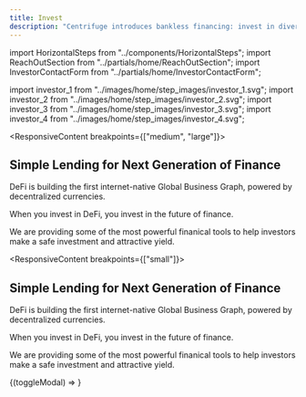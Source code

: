 ```yaml
---
title: Invest
description: "Centrifuge introduces bankless financing: invest in diversified, asset-backed pools for attractive yields in a decentralized marketplace."
---
```


<!-- Imports -->

import HorizontalSteps from "../components/HorizontalSteps";
import ReachOutSection from "../partials/home/ReachOutSection";
import InvestorContactForm from "../partials/home/InvestorContactForm";

import investor_1 from "../images/home/step_images/investor_1.svg";
import investor_2 from "../images/home/step_images/investor_2.svg";
import investor_3 from "../images/home/step_images/investor_3.svg";
import investor_4 from "../images/home/step_images/investor_4.svg";

<!-- Intro -->
<Section>

<ResponsiveContent breakpoints={["medium", "large"]}>
<Row gap="100">

<Col span={4} align="start">

# Simple Lending for Next Generation of Finance

</Col>
<Col span={4} align="start">
<p margin={{ top: "0" }}>
DeFi is building the first internet-native Global Business Graph, powered by decentralized currencies.
</p>

When you invest in DeFi, you invest in the future of finance.

</Col>
<Col span={4} align="start">
<p margin="0">
We are providing some of the most powerful finanical tools to help investors make a safe investment and attractive yield.
</p>
</Col>
</Row>

</ResponsiveContent>

<ResponsiveContent breakpoints={["small"]}>

# Simple Lending for Next Generation of Finance

DeFi is building the first internet-native Global Business Graph, powered by decentralized currencies.

When you invest in DeFi, you invest in the future of finance.

We are providing some of the most powerful finanical tools to help investors make a safe investment and attractive yield.

</ResponsiveContent>

</Section>

<!-- Steps -->
<Section>
<HorizontalSteps steps={[{ image: investor_1, text: "Choose a Tinlake pool to invest in" }, { image: investor_2, text: "Build your risk / return portfolio" }, { image: investor_3, text: "Lend against tokenized collateral assets" }, { image: investor_4, text: "Redeem after repayment to earn an attractive yield" }]} />
</Section>

<!-- Reach Out -->
<ReachOutSection linkLabel="Open Tinlake" linkHref="https://tinlake.centrifuge.io/" targetBlank>
{(toggleModal) => <InvestorContactForm toggleModal={toggleModal} />}
</ReachOutSection>
